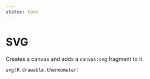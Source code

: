 ```yaml
---
status: todo
---
```


# SVG

Creates a canvas and adds a `canvas:svg` fragment to it.

```kotlin
svg(R.drawable.thermometer)
```